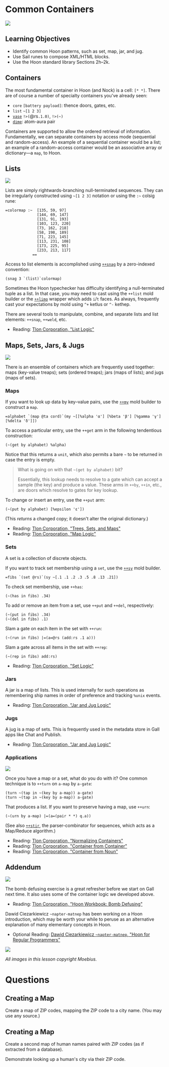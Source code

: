 #   Common Containers

![](../img/16-header-moebius1.png)

##  Learning Objectives

-   Identify common Hoon patterns, such as set, map, jar, and jug.
-   Use Sail runes to compose XML/HTML blocks.
-   Use the Hoon standard library Sections 2h–2k.


##  Containers

The most fundamental container in Hoon (and Nock) is a cell:  `[* *]`.  There are of course a number of specialty containers you've already seen:

- `core` `[battery payload]`:  thence doors, gates, etc.
- `list` `~[1 2 3]`
- [`vase`](https://urbit.org/docs/reference/library/4o/#vase) `!>(`@rs`.1.0)`, `!>(~)`
- [`dime`](https://urbit.org/docs/reference/library/3g/#dime):  atom-aura pair

Containers are supported to allow the ordered retrieval of information.  Fundamentally, we can separate containers by access mode (sequential and random-access).  An example of a sequential container would be a list; an example of a random-access container would be an associative array or dictionary—a `map`, to Hoon.


##  Lists

![](../img/16-header-moebius2.png)

Lists are simply rightwards-branching null-terminated sequences.  They can be irregularly constructed using `~[1 2 3]` notation or using the `:~` colsig rune:

```hoon
=colormap :~  [135, 59, 97]
              [144, 69, 147]
              [131, 91, 193]
              [103, 123, 220]
              [73, 162, 218]
              [58, 198, 189]
              [71, 223, 145]
              [113, 231, 108]
              [173, 225, 95]
              [233, 213, 117]
            ==
```

Access to list elements is accomplished using [`++snag`](https://urbit.org/docs/reference/library/2b/#snag) by a zero-indexed convention:

```hoon
(snag 3 `(list)`colormap)
```

Sometimes the Hoon typechecker has difficulty identifying a null-terminated tuple as a list.  In that case, you may need to cast using the `++list` mold builder or the [`++limo`](https://urbit.org/docs/reference/library/2b/#limo) wrapper which adds `i`/`t` faces.  As always, frequently cast your expectations by mold using `^+` ketlus or `^-` kethep.

There are several tools to manipulate, combine, and separate lists and list elements:  `++snap`, `++weld`, etc.

- Reading: [Tlon Corporation, "List Logic"](https://urbit.org/docs/reference/library/2b/)


##  Maps, Sets, Jars, & Jugs

![](../img/16-header-moebius3.png)

There is an ensemble of containers which are frequently used together:  maps (key-value treaps); sets (ordered treaps); jars (maps of lists); and jugs (maps of sets).

### Maps

If you want to look up data by key–value pairs, use the [`++my`](https://urbit.org/docs/reference/library/2m/#my) mold builder to construct a `map`.

```hoon
=alphabet `(map @ta cord)`(my ~[[%alpha 'α'] [%beta 'β'] [%gamma 'γ'] [%delta 'δ']])
```

To access a particular entry, use the `++get` arm in the following tendentious construction:

```hoon
(~(get by alphabet) %alpha)
```

Notice that this returns a `unit`, which also permits a bare `~` to be returned in case the entry is empty.

> What is going on with that `~(get by alphabet)` bit?
>
> Essentially, this lookup needs to resolve to a gate which can accept a sample (the key) and produce a value.  These arms in `++by`, `++in`, etc., are doors which resolve to gates for key lookup.

To change or insert an entry, use the `++put` arm:

```hoon
(~(put by alphabet) [%epsilon 'ε'])
```

(This _returns_ a changed copy; it doesn't alter the original dictionary.)

- Reading: [Tlon Corporation, "Trees, Sets, and Maps"](https://urbit.org/docs/hoon/hoon-school/hoon-school/trees-sets-and-maps/)
- Reading: [Tlon Corporation, "Map Logic"](https://urbit.org/docs/reference/library/2i/)

### Sets

A set is a collection of discrete objects.

If you want to track set membership using a `set`, use the [`++sy`](https://urbit.org/docs/reference/library/2m/#sy) mold builder.

```hoon
=fibs `(set @rs)`(sy ~[.1 .1 .2 .3 .5 .8 .13 .21])
```

To check set membership, use `++has`:

```hoon
(~(has in fibs) .34)
```

To add or remove an item from a set, use `++put` and `++del`, respectively:

```hoon
(~(put in fibs) .34)
(~(del in fibs) .1)
```

Slam a gate on each item in the set with `++run`:

```hoon
(~(run in fibs) |=(a=@rs (add:rs .1 a)))
```

Slam a gate across all items in the set with `++rep`:

```hoon
(~(rep in fibs) add:rs)
```

- Reading: [Tlon Corporation, "Set Logic"](https://urbit.org/docs/reference/library/2h/)

### Jars

A jar is a map of lists.  This is used internally for such operations as remembering ship names in order of preference and tracking `%unix` events.

- Reading: [Tlon Corporation, "Jar and Jug Logic"](https://urbit.org/docs/reference/library/2j/)

### Jugs

A jug is a map of sets.  This is frequently used in the metadata store in Gall apps like Chat and Publish.

- Reading: [Tlon Corporation, "Jar and Jug Logic"](https://urbit.org/docs/reference/library/2j/)

### Applications

![](../img/16-header-moebius4.png)

Once you have a map or a set, what do you do with it?  One common technique is to `++turn` on `a-map` by `a-gate`:

```hoon
(turn ~(tap in ~(key by a-map)) a-gate)
(turn ~(tap in ~(key by a-map)) a-gate)
```

That produces a list.  If you want to preserve having a map, use `++urn`:

```hoon
(~(urn by a-map) |=(a=(pair * *) q.a))
```

(See also [`++stir`](https://urbit.org/docs/reference/library/4f/#stir), the parser-combinator for sequences, which acts as a Map/Reduce algorithm.)

- Reading: [Tlon Corporation, "Normalizing Containers"](https://urbit.org/docs/reference/library/2o/)
- Reading: [Tlon Corporation, "Container from Container"](https://urbit.org/docs/reference/library/2l/)
- Reading: [Tlon Corporation, "Container from Noun"](https://urbit.org/docs/reference/library/2m/)


##  Addendum

![](../img/16-header-moebius5.png)

The bomb defusing exercise is a great refresher before we start on Gall next time.  It also uses some of the container logic we developed above.

- Reading: [Tlon Corporation, "Hoon Workbook:  Bomb Defusing"](https://urbit.org/docs/hoon/hoon-school/workbook/bomb/)

Dawid Ciezarkiewicz `~napter-matnep` has been working on a Hoon introduction, which may be worth your while to peruse as an alternative explanation of many elementary concepts in Hoon.

- Optional Reading: [Dawid Ciezarkiewicz `~napter-matnep`, "Hoon for Regular Programmers"](https://hackmd.io/IYd4RkpBQVqQTehmJeoxRw)

![](../img/16-header-moebius6.png)

_All images in this lesson copyright Moebius._


#   Questions

##  Creating a Map

Create a map of ZIP codes, mapping the ZIP code to a city name.  (You may use any source.)

##  Creating a Map

Create a second map of human names paired with ZIP codes (as if extracted from a database).

Demonstrate looking up a human's city via their ZIP code.

